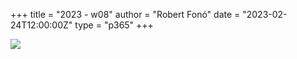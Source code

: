 +++
title = "2023 - w08"
author = "Robert Fonó"
date = "2023-02-24T12:00:00Z"
type = "p365"
+++

![](2023-w08.jpeg)
